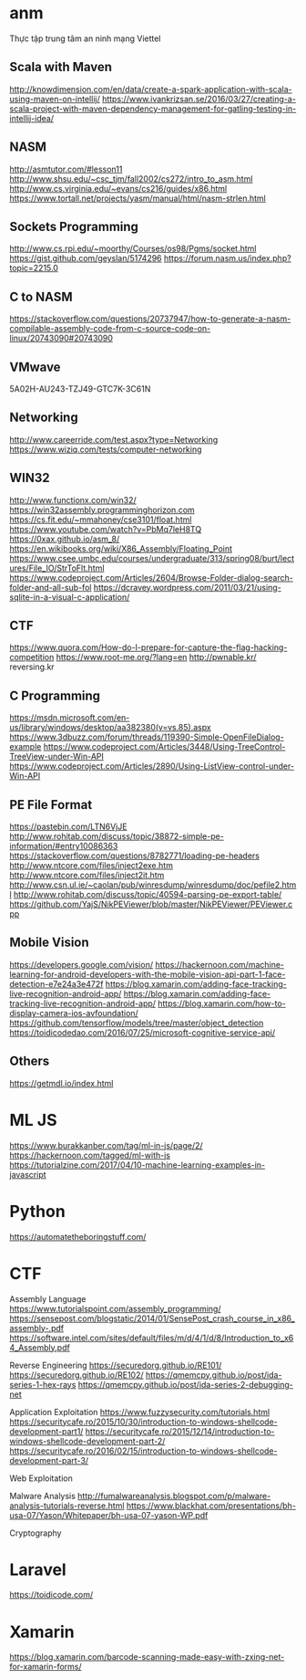 # anm
Thực tập trung tâm an ninh mạng Viettel

## Scala with Maven
http://knowdimension.com/en/data/create-a-spark-application-with-scala-using-maven-on-intellij/
https://www.ivankrizsan.se/2016/03/27/creating-a-scala-project-with-maven-dependency-management-for-gatling-testing-in-intellij-idea/

## NASM
http://asmtutor.com/#lesson11
http://www.shsu.edu/~csc_tjm/fall2002/cs272/intro_to_asm.html
http://www.cs.virginia.edu/~evans/cs216/guides/x86.html
https://www.tortall.net/projects/yasm/manual/html/nasm-strlen.html

## Sockets Programming
http://www.cs.rpi.edu/~moorthy/Courses/os98/Pgms/socket.html
https://gist.github.com/geyslan/5174296
https://forum.nasm.us/index.php?topic=2215.0

## C to NASM
https://stackoverflow.com/questions/20737947/how-to-generate-a-nasm-compilable-assembly-code-from-c-source-code-on-linux/20743090#20743090

## VMwave
5A02H-AU243-TZJ49-GTC7K-3C61N

## Networking
http://www.careerride.com/test.aspx?type=Networking
https://www.wiziq.com/tests/computer-networking

## WIN32
http://www.functionx.com/win32/
https://win32assembly.programminghorizon.com
https://cs.fit.edu/~mmahoney/cse3101/float.html
https://www.youtube.com/watch?v=PbMq7leH8TQ
https://0xax.github.io/asm_8/
https://en.wikibooks.org/wiki/X86_Assembly/Floating_Point
https://www.csee.umbc.edu/courses/undergraduate/313/spring08/burt/lectures/File_IO/StrToFlt.html
https://www.codeproject.com/Articles/2604/Browse-Folder-dialog-search-folder-and-all-sub-fol
https://dcravey.wordpress.com/2011/03/21/using-sqlite-in-a-visual-c-application/

## CTF
https://www.quora.com/How-do-I-prepare-for-capture-the-flag-hacking-competition
https://www.root-me.org/?lang=en
http://pwnable.kr/
reversing.kr

## C Programming
https://msdn.microsoft.com/en-us/library/windows/desktop/aa382380(v=vs.85).aspx
https://www.3dbuzz.com/forum/threads/119390-Simple-OpenFileDialog-example
https://www.codeproject.com/Articles/3448/Using-TreeControl-TreeView-under-Win-API
https://www.codeproject.com/Articles/2890/Using-ListView-control-under-Win-API

## PE File Format ##
https://pastebin.com/LTN6VjJE
http://www.rohitab.com/discuss/topic/38872-simple-pe-information/#entry10086363
https://stackoverflow.com/questions/8782771/loading-pe-headers
http://www.ntcore.com/files/inject2exe.htm
http://www.ntcore.com/files/inject2it.htm
http://www.csn.ul.ie/~caolan/pub/winresdump/winresdump/doc/pefile2.html
http://www.rohitab.com/discuss/topic/40594-parsing-pe-export-table/
https://github.com/YajS/NikPEViewer/blob/master/NikPEViewer/PEViewer.cpp

## Mobile Vision
https://developers.google.com/vision/
https://hackernoon.com/machine-learning-for-android-developers-with-the-mobile-vision-api-part-1-face-detection-e7e24a3e472f 
https://blog.xamarin.com/adding-face-tracking-live-recognition-android-app/ 
https://blog.xamarin.com/adding-face-tracking-live-recognition-android-app/ 
https://blog.xamarin.com/how-to-display-camera-ios-avfoundation/
https://github.com/tensorflow/models/tree/master/object_detection
https://toidicodedao.com/2016/07/25/microsoft-cognitive-service-api/

## Others
https://getmdl.io/index.html

# ML JS
https://www.burakkanber.com/tag/ml-in-js/page/2/
https://hackernoon.com/tagged/ml-with-js
https://tutorialzine.com/2017/04/10-machine-learning-examples-in-javascript

# Python
https://automatetheboringstuff.com/

# CTF
Assembly Language
https://www.tutorialspoint.com/assembly_programming/
https://sensepost.com/blogstatic/2014/01/SensePost_crash_course_in_x86_assembly-.pdf
https://software.intel.com/sites/default/files/m/d/4/1/d/8/Introduction_to_x64_Assembly.pdf

Reverse Engineering
https://securedorg.github.io/RE101/
https://securedorg.github.io/RE102/
https://qmemcpy.github.io/post/ida-series-1-hex-rays
https://qmemcpy.github.io/post/ida-series-2-debugging-net

Application Exploitation
https://www.fuzzysecurity.com/tutorials.html
https://securitycafe.ro/2015/10/30/introduction-to-windows-shellcode-development-part1/
https://securitycafe.ro/2015/12/14/introduction-to-windows-shellcode-development-part-2/
https://securitycafe.ro/2016/02/15/introduction-to-windows-shellcode-development-part-3/

Web Exploitation

Malware Analysis
http://fumalwareanalysis.blogspot.com/p/malware-analysis-tutorials-reverse.html
https://www.blackhat.com/presentations/bh-usa-07/Yason/Whitepaper/bh-usa-07-yason-WP.pdf

Cryptography

# Laravel
https://toidicode.com/

# Xamarin
https://blog.xamarin.com/barcode-scanning-made-easy-with-zxing-net-for-xamarin-forms/
